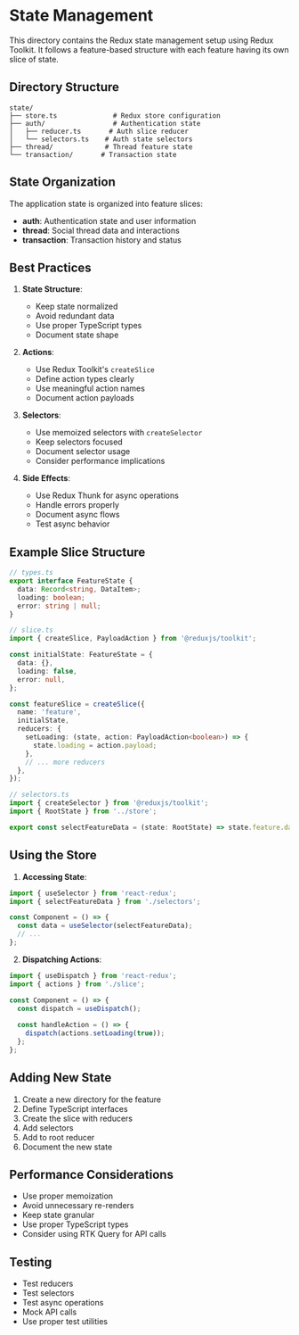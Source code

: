 # State Management

This directory contains the Redux state management setup using Redux Toolkit. It follows a feature-based structure with each feature having its own slice of state.

## Directory Structure

```
state/
├── store.ts              # Redux store configuration
├── auth/                 # Authentication state
│   ├── reducer.ts       # Auth slice reducer
│   └── selectors.ts    # Auth state selectors
├── thread/             # Thread feature state
└── transaction/       # Transaction state
```

## State Organization

The application state is organized into feature slices:

- **auth**: Authentication state and user information
- **thread**: Social thread data and interactions
- **transaction**: Transaction history and status

## Best Practices

1. **State Structure**:
   - Keep state normalized
   - Avoid redundant data
   - Use proper TypeScript types
   - Document state shape

2. **Actions**:
   - Use Redux Toolkit's `createSlice`
   - Define action types clearly
   - Use meaningful action names
   - Document action payloads

3. **Selectors**:
   - Use memoized selectors with `createSelector`
   - Keep selectors focused
   - Document selector usage
   - Consider performance implications

4. **Side Effects**:
   - Use Redux Thunk for async operations
   - Handle errors properly
   - Document async flows
   - Test async behavior

## Example Slice Structure

```typescript
// types.ts
export interface FeatureState {
  data: Record<string, DataItem>;
  loading: boolean;
  error: string | null;
}

// slice.ts
import { createSlice, PayloadAction } from '@reduxjs/toolkit';

const initialState: FeatureState = {
  data: {},
  loading: false,
  error: null,
};

const featureSlice = createSlice({
  name: 'feature',
  initialState,
  reducers: {
    setLoading: (state, action: PayloadAction<boolean>) => {
      state.loading = action.payload;
    },
    // ... more reducers
  },
});

// selectors.ts
import { createSelector } from '@reduxjs/toolkit';
import { RootState } from '../store';

export const selectFeatureData = (state: RootState) => state.feature.data;
```

## Using the Store

1. **Accessing State**:
```typescript
import { useSelector } from 'react-redux';
import { selectFeatureData } from './selectors';

const Component = () => {
  const data = useSelector(selectFeatureData);
  // ...
};
```

2. **Dispatching Actions**:
```typescript
import { useDispatch } from 'react-redux';
import { actions } from './slice';

const Component = () => {
  const dispatch = useDispatch();
  
  const handleAction = () => {
    dispatch(actions.setLoading(true));
  };
};
```

## Adding New State

1. Create a new directory for the feature
2. Define TypeScript interfaces
3. Create the slice with reducers
4. Add selectors
5. Add to root reducer
6. Document the new state

## Performance Considerations

- Use proper memoization
- Avoid unnecessary re-renders
- Keep state granular
- Use proper TypeScript types
- Consider using RTK Query for API calls

## Testing

- Test reducers
- Test selectors
- Test async operations
- Mock API calls
- Use proper test utilities 
